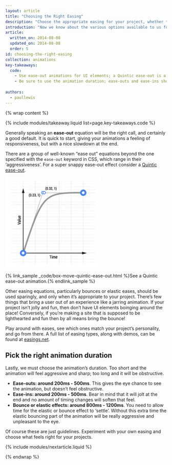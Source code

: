 ```yaml
---
layout: article
title: "Choosing the Right Easing"
description: "Choose the appropriate easing for your project, whether that's easing in, out, or both. Maybe even go bouncy for extra shenanigans!"
introduction: "Now we know about the various options available to us for easing our animations, what kind of easing should you use in your projects, and what kind of durations should they have?"
article:
  written_on: 2014-08-08
  updated_on: 2014-08-08
  order: 5
id: choosing-the-right-easing
collection: animations
key-takeaways:
  code:
    - Use ease-out animations for UI elements; a Quintic ease-out is a very nice, albeit snappy, ease.
    - Be sure to use the animation duration; ease-outs and ease-ins should be 200ms - 500ms, whereas bounces and elastic eases should clock in a longer duration of 800ms - 1200ms.

authors:
  - paullewis
---
```

{% wrap content %}

{% include modules/takeaway.liquid list=page.key-takeaways.code %}

Generally speaking an **ease-out** equation will be the right call, and certainly a good default. It is quick to start, giving your animations a feeling of responsiveness, but with a nice slowdown at the end.

There are a group of well-known “ease out” equations beyond the one specified with the `ease-out` keyword in CSS, which range in their ‘aggressiveness’. For a super snappy ease-out effect consider a [Quintic ease-out](http://easings.net/#easeOutQuint).

<img src="imgs/quintic-ease-out-markers.png" alt="A Quintic ease-out animation curve" style="max-width: 300px"/>

{% link_sample _code/box-move-quintic-ease-out.html %}See a Quintic ease-out animation.{% endlink_sample %}

Other easing equations, particularly bounces or elastic eases, should be used sparingly, and only when it’s appropriate to your project. There’s few things that bring a user out of an experience like a jarring animation. If your project isn’t jolly and fun, then don’t have UI elements boinging around the place! Conversely, if you’re making a site that is supposed to be lighthearted and fun then by all means bring the bounce!

Play around with eases, see which ones match your project’s personality, and go from there. A full list of easing types, along with demos, can be found at [easings.net](http://easings.net).

## Pick the right animation duration

Lastly, we must choose the animation’s duration. Too short and the animation will feel aggressive and sharp; too long and it will be obstructive.

* **Ease-outs: around 200ms - 500ms**. This gives the eye chance to see the animation, but doesn’t feel obstructive.
* **Ease-ins: around 200ms - 500ms**. Bear in mind that it will jolt at the end and no amount of timing changes will soften that feel.
* **Bounce or elastic effects: around 800ms - 1200ms**. You need to allow time for the elastic or bounce effect to ‘settle’. Without this extra time the elastic bouncing part of the animation will be really aggressive and unpleasant to the eye.

Of course these are just guidelines. Experiment with your own easing and choose what feels right for your projects.

{% include modules/nextarticle.liquid %}

{% endwrap %}
